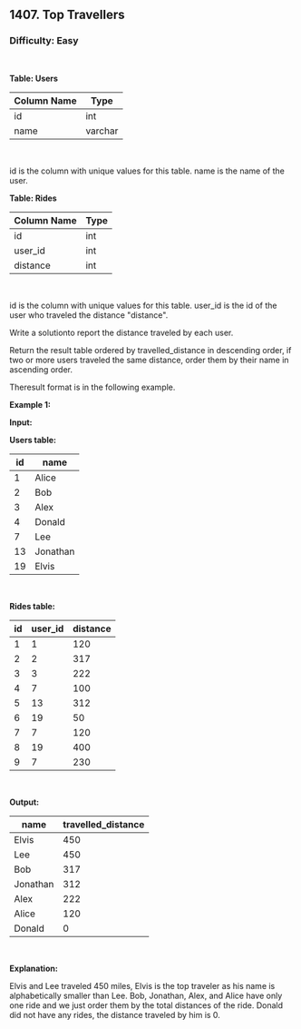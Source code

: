 ## 1407. Top Travellers
### Difficulty: Easy
<br>


**Table: Users**

| Column Name   | Type    |
|---------------|---------|
| id            | int     |
| name          | varchar |
<br>

id is the column with unique values for this table.
name is the name of the user.






**Table: Rides**

| Column Name   | Type    |
|---------------|---------|
| id            | int     |
| user_id       | int     |
| distance      | int     |
<br>

id is the column with unique values for this table.
user_id is the id of the user who traveled the distance "distance".




Write a solutionto report the distance traveled by each user.

Return the result table ordered by travelled_distance in descending order, if two or more users traveled the same distance, order them by their name in ascending order.

Theresult format is in the following example.


**Example 1:**

**Input:** 


**Users table:**


| id   | name      |
|------|-----------|
| 1    | Alice     |
| 2    | Bob       |
| 3    | Alex      |
| 4    | Donald    |
| 7    | Lee       |
| 13   | Jonathan  |
| 19   | Elvis     |
<br>



**Rides table:**


| id   | user_id  | distance |
|------|----------|----------|
| 1    | 1        | 120      |
| 2    | 2        | 317      |
| 3    | 3        | 222      |
| 4    | 7        | 100      |
| 5    | 13       | 312      |
| 6    | 19       | 50       |
| 7    | 7        | 120      |
| 8    | 19       | 400      |
| 9    | 7        | 230      |
<br>

**Output:** 


| name     | travelled_distance |
|----------|--------------------|
| Elvis    | 450                |
| Lee      | 450                |
| Bob      | 317                |
| Jonathan | 312                |
| Alex     | 222                |
| Alice    | 120                |
| Donald   | 0                  |
<br>

**Explanation:**

 
Elvis and Lee traveled 450 miles, Elvis is the top traveler as his name is alphabetically smaller than Lee.
Bob, Jonathan, Alex, and Alice have only one ride and we just order them by the total distances of the ride.
Donald did not have any rides, the distance traveled by him is 0.

